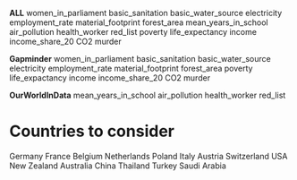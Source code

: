 **ALL**
women_in_parliament
basic_sanitation
basic_water_source
electricity
employment_rate
material_footprint
forest_area
mean_years_in_school
air_pollution
health_worker
red_list
poverty
life_expectancy
income
income_share_20
CO2
murder

**Gapminder**
women_in_parliament
basic_sanitation
basic_water_source
electricity
employment_rate
material_footprint
forest_area
poverty
life_expactancy
income
income_share_20
CO2
murder


**OurWorldInData**
mean_years_in_school
air_pollution
health_worker
red_list

# Countries to consider

Germany
France
Belgium
Netherlands
Poland
Italy
Austria
Switzerland
USA
New Zealand
Australia
China
Thailand
Turkey
Saudi Arabia

